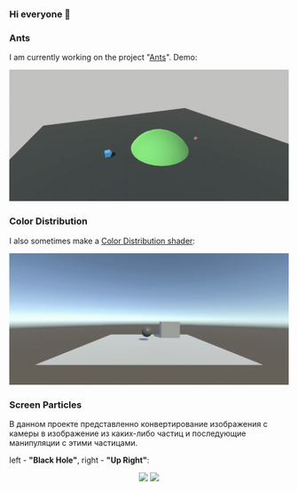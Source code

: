 ### Hi everyone 👋

### Ants
I am currently working on the project "[Ants](https://github.com/VladimirShat/Ants)". Demo:

<img src="https://github.com/VladimirShat/Ants/blob/main/Screenshots%20and%20Art/Demo-1.gif" width="600" />

### Color Distribution
I also sometimes make a [Color Distribution shader](https://github.com/VladimirShat/Shaders/tree/main/Assets/Color%20Distribution
):

<img src="https://github.com/VladimirShat/Shaders/blob/main/Screenshots%20and%20Art/ColorControl-Demo.gif" width="600" />

### Screen Particles

В данном проекте представленно конвертирование изображения с камеры в изображение из каких-либо частиц и последующие манипуляции с этими частицами.

left - **"Black Hole"**, right - **"Up Right"**:

<div style="text-align:center"><img src="https://github.com/VladimirShat/Screen-Particles/blob/main/Gifs/BlackHole.gif" width="425" />
<img src="https://github.com/VladimirShat/Screen-Particles/blob/main/Gifs/UpRight.gif" width="425" /></div>

<!--
**VladimirShat/VladimirShat** is a ✨ _special_ ✨ repository because its `README.md` (this file) appears on your GitHub profile.

Here are some ideas to get you started:

- 🔭 I’m currently working on ...
- 🌱 I’m currently learning ...
- 👯 I’m looking to collaborate on ...
- 🤔 I’m looking for help with ...
- 💬 Ask me about ...
- 📫 How to reach me: ...
- 😄 Pronouns: ...
- ⚡ Fun fact: ...
-->

